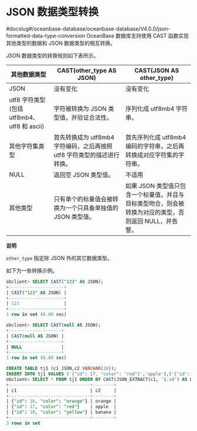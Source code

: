 JSON 数据类型转换 
================================
#docslug#/oceanbase-database/oceanbase-database/V4.0.0/json-formatted-data-type-conversion
OceanBase 数据库支持使用 CAST 函数实现其他类型的数据和 JSON 数据类型的相互转换。

JSON 数据类型的转换规则如下表所示。


|               其他数据类型                |          CAST(other_type AS JSON)           |                 CAST(JSON AS other_type)                 |
|-------------------------------------|---------------------------------------------|----------------------------------------------------------|
| JSON                                | 没有变化                                        | 没有变化                                                     |
| utf8 字符类型 (包括 utf8mb4、utf8 和 ascii) | 字符被转换为 JSON 类型值，并验证合法性。                     | 序列化成 utf8mb4 字符串。                                        |
| 其他字符集类型                             | 首先转换成为 utf8mb4 字符编码，之后再按照 utf8 字符类型的描述进行转换。 | 首先序列化成 utf8mb4 编码的字符串，之后再转换成对应字符集的字符串。                   |
| NULL                                | 返回空 JSON 类型值。                               | 不适用                                                      |
| 其他类型                                | 只有单个的标量值会被转换为一个只具备单独值的 JSON 类型值。            | 如果 JSON 类型值只包含一个标量值，并且与目标类型吻合，则会被转换为对应的类型，否则返回 NULL，并告警。 |


**说明**



`other_type` 指定除 JSON 外的其它数据类型。

如下为一些转换示例。

```sql
obclient> SELECT CAST("123" AS JSON);
+---------------------+
| CAST("123" AS JSON) |
+---------------------+
| 123                 |
+---------------------+
1 row in set (0.00 sec)

obclient> SELECT CAST(null AS JSON);
+--------------------+
| CAST(null AS JSON) |
+--------------------+
| NULL               |
+--------------------+
1 row in set (0.00 sec)

CREATE TABLE tj1 (c1 JSON,c2 VARCHAR(20));
INSERT INTO tj1 VALUES ('{"id": 17, "color": "red"}','apple'),('{"id": 18, "color": "yellow"}', 'banana'),('{"id": 16, "color": "orange"}','orange');
obclient> SELECT * FROM tj1 ORDER BY CAST(JSON_EXTRACT(c1, '$.id') AS UNSIGNED);
+-------------------------------+--------+
| c1                            | c2     |
+-------------------------------+--------+
| {"id": 16, "color": "orange"} | orange |
| {"id": 17, "color": "red"}    | apple  |
| {"id": 18, "color": "yellow"} | banana |
+-------------------------------+--------+
3 rows in set
```


